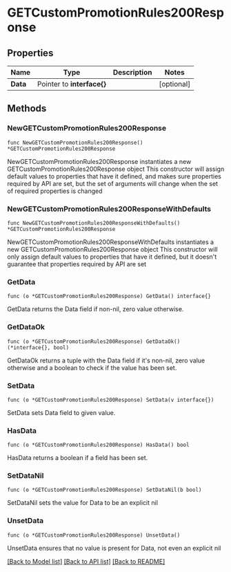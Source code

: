 # GETCustomPromotionRules200Response

## Properties

Name | Type | Description | Notes
------------ | ------------- | ------------- | -------------
**Data** | Pointer to **interface{}** |  | [optional] 

## Methods

### NewGETCustomPromotionRules200Response

`func NewGETCustomPromotionRules200Response() *GETCustomPromotionRules200Response`

NewGETCustomPromotionRules200Response instantiates a new GETCustomPromotionRules200Response object
This constructor will assign default values to properties that have it defined,
and makes sure properties required by API are set, but the set of arguments
will change when the set of required properties is changed

### NewGETCustomPromotionRules200ResponseWithDefaults

`func NewGETCustomPromotionRules200ResponseWithDefaults() *GETCustomPromotionRules200Response`

NewGETCustomPromotionRules200ResponseWithDefaults instantiates a new GETCustomPromotionRules200Response object
This constructor will only assign default values to properties that have it defined,
but it doesn't guarantee that properties required by API are set

### GetData

`func (o *GETCustomPromotionRules200Response) GetData() interface{}`

GetData returns the Data field if non-nil, zero value otherwise.

### GetDataOk

`func (o *GETCustomPromotionRules200Response) GetDataOk() (*interface{}, bool)`

GetDataOk returns a tuple with the Data field if it's non-nil, zero value otherwise
and a boolean to check if the value has been set.

### SetData

`func (o *GETCustomPromotionRules200Response) SetData(v interface{})`

SetData sets Data field to given value.

### HasData

`func (o *GETCustomPromotionRules200Response) HasData() bool`

HasData returns a boolean if a field has been set.

### SetDataNil

`func (o *GETCustomPromotionRules200Response) SetDataNil(b bool)`

 SetDataNil sets the value for Data to be an explicit nil

### UnsetData
`func (o *GETCustomPromotionRules200Response) UnsetData()`

UnsetData ensures that no value is present for Data, not even an explicit nil

[[Back to Model list]](../README.md#documentation-for-models) [[Back to API list]](../README.md#documentation-for-api-endpoints) [[Back to README]](../README.md)


